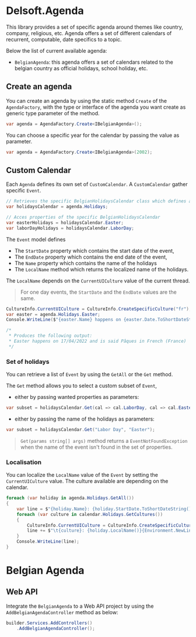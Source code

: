 # Delsoft.Agenda

This library provides a set of specific agenda around themes like country, company, religious, etc. Agenda offers a set of different calendars of recurrent, computable, date specifics to a topic. 

Below the list of current available agenda:
- `BelgianAgenda`: this agenda offers a set of calendars related to the belgian country as official holidays, school holiday, etc.

## Create an agenda

You can create an agenda by using the static method `Create` of the `AgendaFactory`, with the type or interface of the agenda you want create as generic type parameter of the method.

```c#
var agenda = AgendaFactory.Create<IBelgianAgenda>();
```

You can choose a specific year for the calendar by passing the value as parameter.

```c#
var agenda = AgendaFactory.Create<IBelgianAgenda>(2002);
```

## Custom Calendar

Each `Agenda` defines its own set of `CustomCalendar`. A `CustomCalendar` gather specific `Event`.

```c#
// Retrieves the specific BelgianHolidaysCalendar class which defines as set of holidays event.
var holidaysCalendar = agenda.Holidays;

// Acces properties of the specific BelgianHolidaysCalendar
var easterHolidays = holidaysCalendar.Easter;
var laborDayHolidays = holidaysCalendar.LaborDay;
```

The `Event` model defines 
- The `StartDate` property which contains the start date of the event,
- The `EndDate` property which contains the end date of the event,
- The `Name` property which contains the name of the holidays
- The `LocalName` method which returns the localized name of the holidays.

The `LocalName` depends on the `CurrentUICulture` value of the current thread.

> For one day events, the `StartDate` and the `EndDate` values are the same.

```c#
CultureInfo.CurrentUICulture = CultureInfo.CreateSpecificCulture("fr");
var easter = agenda.Holidays.Easter;
Console.WriteLine($"{easter.Name} happens on {easter.Date.ToShortDateString()} and is said {easter.LocalName()} in {CultureInfo.CurrentUICulture.EnglishName}");

/*
 * Produces the following output:
 * Easter happens on 17/04/2022 and is said Pâques in French (France)
 */
```

### Set of holidays
You can retrieve a list of `Event` by using the `GetAll` or the `Get` method.

The `Get` method allows you to select a custom subset of `Event`, 

- either by passing wanted properties as parameters:

```c#
var subset = holidaysCalendar.Get(cal => cal.LaborDay, cal => cal.Easter);
```

- either by passing the name of the holidays as parameters:

```c#
var subset = holidaysCalendar.Get("Labor Day", "Easter");
```

> `Get(params string[] args)` method returns a `EventNotFoundException` when the name of the event isn't found in the set of properties.

### Localisation

You can localize the `LocalName` value of the `Event` by setting the `CurrentUICulture` value. The culture available are depending on the calendar.

```c#
foreach (var holiday in agenda.Holidays.GetAll())
{
    var line = $"{holiday.Name}: {holiday.StartDate.ToShortDateString()}{Environment.NewLine}";
    foreach (var culture in calendar.Holidays.GetCultures())
    {
        CultureInfo.CurrentUICulture = CultureInfo.CreateSpecificCulture(culture);
        line += $"\t{culture}: {holiday.LocalName()}{Environment.NewLine}";
    }
    Console.WriteLine(line);
}
```

# Belgian Agenda

## Web API
Integrate the `BelgianAgenda` to a Web API project by using the `AddBelgianAgendaController` method as below: 

```c#
builder.Services.AddControllers()
    .AddBelgianAgendaController();
```
